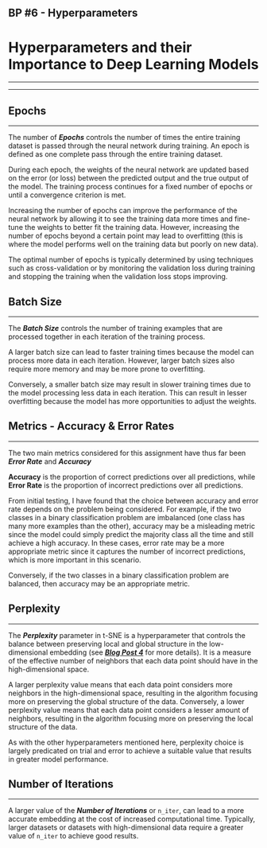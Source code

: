 ## BP #6 - Hyperparameters

# Hyperparameters and their Importance to Deep Learning Models
---
---
## Epochs
---
The number of ***Epochs*** controls the number of times the entire training dataset is passed through the neural network during training. An epoch is defined as one complete pass through the entire training dataset.

During each epoch, the weights of the neural network are updated based on the error (or loss) between the predicted output and the true output of the model. The training process continues for a fixed number of epochs or until a convergence criterion is met.

Increasing the number of epochs can improve the performance of the neural network by allowing it to see the training data more times and fine-tune the weights to better fit the training data. However, increasing the number of epochs beyond a certain point may lead to overfitting (this is where the model performs well on the training data but poorly on new data).

The optimal number of epochs is typically determined by using techniques such as cross-validation or by monitoring the validation loss during training and stopping the training when the validation loss stops improving.

## Batch Size
---
The ***Batch Size*** controls the number of training examples that are processed together in each iteration of the training process.

A larger batch size can lead to faster training times because the model can process more data in each iteration. However, larger batch sizes also require more memory and may be more prone to overfitting.

Conversely, a smaller batch size may result in slower training times due to the model processing less data in each iteration. This can result in lesser overfitting because the model has more opportunities to adjust the weights.

## Metrics - Accuracy & Error Rates
---
The two main metrics considered for this assignment have thus far been ***Error Rate*** and ***Accuracy***

**Accuracy** is the proportion of correct predictions over all predictions, while **Error Rate** is the proportion of incorrect predictions over all predictions.

From initial testing, I have found that the choice between accuracy and error rate depends on the problem being considered. For example, if the two classes in a binary classification problem are imbalanced (one class has many more examples than the other), accuracy may be a misleading metric since the model could simply predict the majority class all the time and still achieve a high accuracy. In these cases, error rate may be a more appropriate metric since it captures the number of incorrect predictions, which is more important in this scenario.

Conversely, if the two classes in a binary classification problem are balanced, then accuracy may be an appropriate metric.

## Perplexity
---
The ***Perplexity*** parameter in t-SNE is a hyperparameter that controls the balance between preserving local and global structure in the low-dimensional embedding (see [***Blog Post 4***](https://michaelplackowski.github.io/2023/05/10/fourth_post.html) for more details). It is a measure of the effective number of neighbors that each data point should have in the high-dimensional space.

A larger perplexity value means that each data point considers more neighbors in the high-dimensional space, resulting in the algorithm focusing more on preserving the global structure of the data. Conversely, a lower perplexity value means that each data point considers a lesser amount of neighbors, resulting in the algorithm focusing more on preserving the local structure of the data.

As with the other hyperparameters mentioned here, perplexity choice is largely predicated on trial and error to achieve a suitable value that results in greater model performance.

## Number of Iterations
---
A larger value of the ***Number of Iterations*** or ```n_iter```, can lead to a more accurate embedding at the cost of increased computational time. Typically, larger datasets or datasets with high-dimensional data require a greater value of ```n_iter``` to achieve good results.